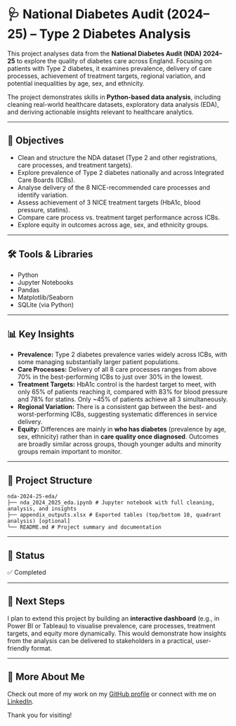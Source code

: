 # 🩺 National Diabetes Audit (2024–25) – Type 2 Diabetes Analysis  

This project analyses data from the **National Diabetes Audit (NDA) 2024–25** to explore the quality of diabetes care across England. Focusing on patients with Type 2 diabetes, it examines prevalence, delivery of care processes, achievement of treatment targets, regional variation, and potential inequalities by age, sex, and ethnicity.   

The project demonstrates skills in **Python-based data analysis**, including cleaning real-world healthcare datasets, exploratory data analysis (EDA), and deriving actionable insights relevant to healthcare analytics.  

---

## 🎯 Objectives  

- Clean and structure the NDA dataset (Type 2 and other registrations, care processes, and treatment targets).  
- Explore prevalence of Type 2 diabetes nationally and across Integrated Care Boards (ICBs).  
- Analyse delivery of the 8 NICE-recommended care processes and identify variation.  
- Assess achievement of 3 NICE treatment targets (HbA1c, blood pressure, statins).  
- Compare care process vs. treatment target performance across ICBs.  
- Explore equity in outcomes across age, sex, and ethnicity groups.  

---

## 🛠️ Tools & Libraries  

- Python  
- Jupyter Notebooks  
- Pandas  
- Matplotlib/Seaborn 
- SQLite (via Python)  

---

## 📊 Key Insights  

- **Prevalence:** Type 2 diabetes prevalence varies widely across ICBs, with some managing substantially larger patient populations.  
- **Care Processes:** Delivery of all 8 care processes ranges from above 70% in the best-performing ICBs to just over 30% in the lowest.  
- **Treatment Targets:** HbA1c control is the hardest target to meet, with only 65% of patients reaching it, compared with 83% for blood pressure and 78% for statins. Only ~45% of patients achieve all 3 simultaneously.  
- **Regional Variation:** There is a consistent gap between the best- and worst-performing ICBs, suggesting systematic differences in service delivery.  
- **Equity:** Differences are mainly in **who has diabetes** (prevalence by age, sex, ethnicity) rather than in **care quality once diagnosed**. Outcomes are broadly similar across groups, though younger adults and minority groups remain important to monitor.  

---

## 📂 Project Structure  
```
nda-2024-25-eda/
├── nda_2024_2025_eda.ipynb # Jupyter notebook with full cleaning, analysis, and insights
├── appendix_outputs.xlsx # Exported tables (top/bottom 10, quadrant analysis) [optional]
└── README.md # Project summary and documentation
```

---

## 📌 Status  

✅ Completed  

---

## 🚀 Next Steps  

I plan to extend this project by building an **interactive dashboard** (e.g., in Power BI or Tableau) to visualise prevalence, care processes, treatment targets, and equity more dynamically. This would demonstrate how insights from the analysis can be delivered to stakeholders in a practical, user-friendly format.  

---

## 🔗 More About Me  

Check out more of my work on my [GitHub profile](https://github.com/yourusername) or connect with me on [LinkedIn](https://linkedin.com/in/yourusername).  

Thank you for visiting!  
